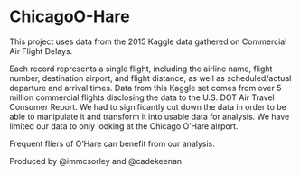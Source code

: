 # ChicagoO-Hare
This project uses data from the 2015 Kaggle data gathered on Commercial Air Flight Delays. 

Each record represents a single flight, including the airline name, flight number, destination airport, and flight distance, as well as scheduled/actual departure and arrival times. Data from this Kaggle set comes from over 5 million commercial flights disclosing the data to the U.S. DOT Air Travel Consumer Report. We had to significantly cut down the data in order to be able to manipulate it and transform it into usable data for analysis. We have limited our data to only looking at the Chicago O’Hare airport. 

Frequent fliers of O’Hare can benefit from our analysis.

Produced by @immcsorley and @cadekeenan

